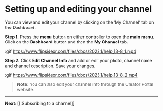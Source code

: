 # Setting up and editing your channel

You can view and edit your channel by clicking on the ‘My Channel’ tab on the Dashboard.

**Step 1.** Press the **menu** button on either controller to open the **main menu**. Click on the **Dashboard** button and then the **My Channel** tab.

:gif https://www.flipsidexr.com/files/docs/2023.1/help_13-8_1.mp4

**Step 2.** Click **Edit Channel Info** and add or edit your photo, channel name and channel description. Save your changes.

:gif https://www.flipsidexr.com/files/docs/2023.1/help_13-8_2.mp4

> **Note:** You can also edit your channel info through the Creator Portal website.

---

**Next:** [[:Subscribing to a channel]]


